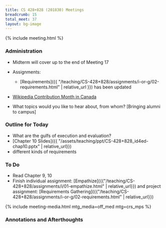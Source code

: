 ```yaml
---
title: CS 428+828 (201830) Meetings
breadcrumb: 15
total_meet: 37
layout: bg-image
---
```

{% include meeting.html %}

### Administration

* Midterm will cover up to the end of Meeting 17

* Assignments:
  * [Requirements]({{ "/teaching/CS-428+828/assignments/i-or-g/02-requirements.html" | relative_url }}) has been updated

* [Wikipedia Contribution Month in Canada](https://en.wikipedia.org/wiki/Wikipedia:Contribution_Month_in_Canada_2018)

* What topics would you like to hear about, from whom? [Bringing alumni to campus]

### Outline for Today

* What are the gulfs of execution and evaluation?
* [Chapter 10 Slides]({{ "/assets/teaching/ppt/CS-428+828_id4ed-chap10.pptx" | relative_url}})
* different kinds of requirements

### To Do

* Read Chapter 9, 10
* Finish individual assignment: [Empathize]({{"/teaching/CS-428+828/assignments/i/01-empathize.html" | relative_url}})
and project assignment: [Requirements Gathering]({{"/teaching/CS-428+828/assignments/i-or-g/02-requirements.html" | relative_url}})

{% include meeting-media.html mtg_media=off_med mtg=crs_mps %}

### Annotations and Afterthoughts
